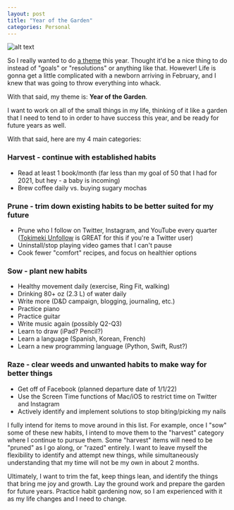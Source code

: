 ```yaml
---
layout: post
title: "Year of the Garden"
categories: Personal
---
```


![alt text][headerImg]

So I really wanted to do [a theme](https://www.themesystem.com/) this year. Thought it'd be a nice thing to do instead of "goals" or "resolutions" or anything like that. However! Life is gonna get a little complicated with a newborn arriving in February, and I knew that was going to throw everything into whack.

With that said, my theme is: **Year of the Garden**.

<!-- more -->

I want to work on all of the small things in my life, thinking of it like a garden that I need to tend to in order to have success this year, and be ready for future years as well.

With that said, here are my 4 main categories:

### Harvest - continue with established habits

- Read at least 1 book/month (far less than my goal of 50 that I had for 2021, but hey - a baby is incoming)
- Brew coffee daily vs. buying sugary mochas

### Prune - trim down existing habits to be better suited for my future

- Prune who I follow on Twitter, Instagram, and YouTube every quarter ([Tokimeki Unfollow](https://tokimeki-unfollow.glitch.me) is GREAT for this if you're a Twitter user)
- Uninstall/stop playing video games that I can't pause
- Cook fewer "comfort" recipes, and focus on healthier options

### Sow - plant new habits

- Healthy movement daily (exercise, Ring Fit, walking)
- Drinking 80+ oz (2.3 L) of water daily
- Write more (D&D campaign, blogging, journaling, etc.)
- Practice piano
- Practice guitar
- Write music again (possibly Q2-Q3)
- Learn to draw (iPad? Pencil?)
- Learn a language (Spanish, Korean, French)
- Learn a new programming language (Python, Swift, Rust?)

### Raze - clear weeds and unwanted habits to make way for better things

- Get off of Facebook (planned departure date of 1/1/22)
- Use the Screen Time functions of Mac/iOS to restrict time on Twitter and Instagram
- Actively identify and implement solutions to stop biting/picking my nails

I fully intend for items to move around in this list. For example, once I "sow" some of these new habits, I intend to move them to the "harvest" category where I continue to pursue them. Some "harvest" items will need to be "pruned" as I go along, or "razed" entirely. I want to leave myself the flexibility to identify and attempt new things, while simultaneously understanding that my time will not be my own in about 2 months.

Ultimately, I want to trim the fat, keep things lean, and identify the things that bring me joy and growth. Lay the ground work and prepare the garden for future years. Practice habit gardening now, so I am experienced with it as my life changes and I need to change.

[headerImg]: https://images.squarespace-cdn.com/content/v1/555dd767e4b0c1834b5b6595/1580185618952-77GY5JMT4XS8QGC4OXFL/IMG_6150.png